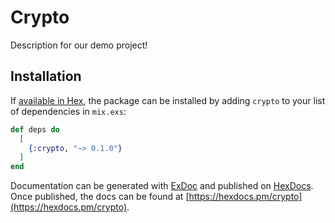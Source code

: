 # Crypto

Description for our demo project!

## Installation

If [available in Hex](https://hex.pm/docs/publish), the package can be installed
by adding `crypto` to your list of dependencies in `mix.exs`:

```elixir
def deps do
  [
    {:crypto, "~> 0.1.0"}
  ]
end
```

Documentation can be generated with [ExDoc](https://github.com/elixir-lang/ex_doc)
and published on [HexDocs](https://hexdocs.pm). Once published, the docs can
be found at [https://hexdocs.pm/crypto](https://hexdocs.pm/crypto).
